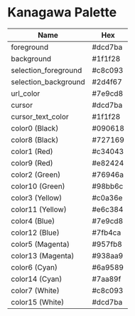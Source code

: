 # Kanagawa Palette

| Name                  | Hex     |
| --------------------- | ------- |
| foreground            | #dcd7ba |
| background            | #1f1f28 |
| selection_foreground  | #c8c093 |
| selection_background  | #2d4f67 |
| url_color             | #7e9cd8 |
| cursor                | #dcd7ba |
| cursor_text_color     | #1f1f28 |
| color0 (Black)        | #090618 |
| color8 (Black)        | #727169 |
| color1 (Red)          | #c34043 |
| color9 (Red)          | #e82424 |
| color2 (Green)        | #76946a |
| color10 (Green)       | #98bb6c |
| color3 (Yellow)       | #c0a36e |
| color11 (Yellow)      | #e6c384 |
| color4 (Blue)         | #7e9cd8 |
| color12 (Blue)        | #7fb4ca |
| color5 (Magenta)      | #957fb8 |
| color13 (Magenta)     | #938aa9 |
| color6 (Cyan)         | #6a9589 |
| color14 (Cyan)        | #7aa89f |
| color7 (White)        | #c8c093 |
| color15 (White)       | #dcd7ba |